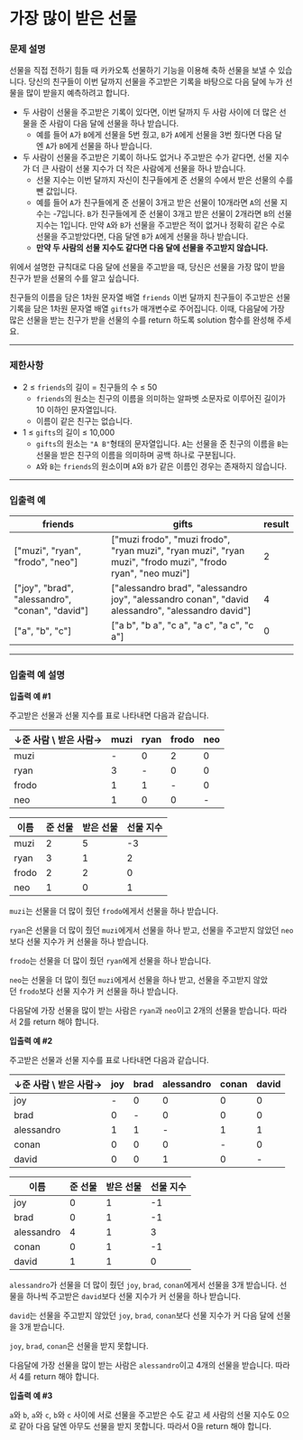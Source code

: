 # 가장 많이 받은 선물

### **문제 설명**

선물을 직접 전하기 힘들 때 카카오톡 선물하기 기능을 이용해 축하 선물을 보낼 수 있습니다. 당신의 친구들이 이번 달까지 선물을 주고받은 기록을 바탕으로 다음 달에 누가 선물을 많이 받을지 예측하려고 합니다.

- 두 사람이 선물을 주고받은 기록이 있다면, 이번 달까지 두 사람 사이에 더 많은 선물을 준 사람이 다음 달에 선물을 하나 받습니다.
    - 예를 들어 `A`가 `B`에게 선물을 5번 줬고, `B`가 `A`에게 선물을 3번 줬다면 다음 달엔 `A`가 `B`에게 선물을 하나 받습니다.
- 두 사람이 선물을 주고받은 기록이 하나도 없거나 주고받은 수가 같다면, 선물 지수가 더 큰 사람이 선물 지수가 더 작은 사람에게 선물을 하나 받습니다.
    - 선물 지수는 이번 달까지 자신이 친구들에게 준 선물의 수에서 받은 선물의 수를 뺀 값입니다.
    - 예를 들어 `A`가 친구들에게 준 선물이 3개고 받은 선물이 10개라면 `A`의 선물 지수는 -7입니다. `B`가 친구들에게 준 선물이 3개고 받은 선물이 2개라면 `B`의 선물 지수는 1입니다. 만약 `A`와 `B`가 선물을 주고받은 적이 없거나 정확히 같은 수로 선물을 주고받았다면, 다음 달엔 `B`가 `A`에게 선물을 하나 받습니다.
    - **만약 두 사람의 선물 지수도 같다면 다음 달에 선물을 주고받지 않습니다.**

위에서 설명한 규칙대로 다음 달에 선물을 주고받을 때, 당신은 선물을 가장 많이 받을 친구가 받을 선물의 수를 알고 싶습니다.

친구들의 이름을 담은 1차원 문자열 배열 `friends` 이번 달까지 친구들이 주고받은 선물 기록을 담은 1차원 문자열 배열 `gifts`가 매개변수로 주어집니다. 이때, 다음달에 가장 많은 선물을 받는 친구가 받을 선물의 수를 return 하도록 solution 함수를 완성해 주세요.

---

### 제한사항

- 2 ≤ `friends`의 길이 = 친구들의 수 ≤ 50
    - `friends`의 원소는 친구의 이름을 의미하는 알파벳 소문자로 이루어진 길이가 10 이하인 문자열입니다.
    - 이름이 같은 친구는 없습니다.
- 1 ≤ `gifts`의 길이 ≤ 10,000
    - `gifts`의 원소는 `"A B"`형태의 문자열입니다. `A`는 선물을 준 친구의 이름을 `B`는 선물을 받은 친구의 이름을 의미하며 공백 하나로 구분됩니다.
    - `A`와 `B`는 `friends`의 원소이며 `A`와 `B`가 같은 이름인 경우는 존재하지 않습니다.

---

### 입출력 예

| friends | gifts | result |
| --- | --- | --- |
| ["muzi", "ryan", "frodo", "neo"] | ["muzi frodo", "muzi frodo", "ryan muzi", "ryan muzi", "ryan muzi", "frodo muzi", "frodo ryan", "neo muzi"] | 2 |
| ["joy", "brad", "alessandro", "conan", "david"] | ["alessandro brad", "alessandro joy", "alessandro conan", "david alessandro", "alessandro david"] | 4 |
| ["a", "b", "c"] | ["a b", "b a", "c a", "a c", "a c", "c a"] | 0 |

---

### 입출력 예 설명

**입출력 예 #1**

주고받은 선물과 선물 지수를 표로 나타내면 다음과 같습니다.

| ↓준 사람 \ 받은 사람→ | muzi | ryan | frodo | neo |
| --- | --- | --- | --- | --- |
| muzi | - | 0 | 2 | 0 |
| ryan | 3 | - | 0 | 0 |
| frodo | 1 | 1 | - | 0 |
| neo | 1 | 0 | 0 | - |

| 이름 | 준 선물 | 받은 선물 | 선물 지수 |
| --- | --- | --- | --- |
| muzi | 2 | 5 | -3 |
| ryan | 3 | 1 | 2 |
| frodo | 2 | 2 | 0 |
| neo | 1 | 0 | 1 |

`muzi`는 선물을 더 많이 줬던 `frodo`에게서 선물을 하나 받습니다.

`ryan`은 선물을 더 많이 줬던 `muzi`에게서 선물을 하나 받고, 선물을 주고받지 않았던 `neo`보다 선물 지수가 커 선물을 하나 받습니다.

`frodo`는 선물을 더 많이 줬던 `ryan`에게 선물을 하나 받습니다.

`neo`는 선물을 더 많이 줬던 `muzi`에게서 선물을 하나 받고, 선물을 주고받지 않았던 `frodo`보다 선물 지수가 커 선물을 하나 받습니다.

다음달에 가장 선물을 많이 받는 사람은 `ryan`과 `neo`이고 2개의 선물을 받습니다. 따라서 2를 return 해야 합니다.

**입출력 예 #2**

주고받은 선물과 선물 지수를 표로 나타내면 다음과 같습니다.

| ↓준 사람 \ 받은 사람→ | joy | brad | alessandro | conan | david |
| --- | --- | --- | --- | --- | --- |
| joy | - | 0 | 0 | 0 | 0 |
| brad | 0 | - | 0 | 0 | 0 |
| alessandro | 1 | 1 | - | 1 | 1 |
| conan | 0 | 0 | 0 | - | 0 |
| david | 0 | 0 | 1 | 0 | - |

| 이름 | 준 선물 | 받은 선물 | 선물 지수 |
| --- | --- | --- | --- |
| joy | 0 | 1 | -1 |
| brad | 0 | 1 | -1 |
| alessandro | 4 | 1 | 3 |
| conan | 0 | 1 | -1 |
| david | 1 | 1 | 0 |

`alessandro`가 선물을 더 많이 줬던 `joy`, `brad`, `conan`에게서 선물을 3개 받습니다. 선물을 하나씩 주고받은 `david`보다 선물 지수가 커 선물을 하나 받습니다.

`david`는 선물을 주고받지 않았던 `joy`, `brad`, `conan`보다 선물 지수가 커 다음 달에 선물을 3개 받습니다.

`joy`, `brad`, `conan`은 선물을 받지 못합니다.

다음달에 가장 선물을 많이 받는 사람은 `alessandro`이고 4개의 선물을 받습니다. 따라서 4를 return 해야 합니다.

**입출력 예 #3**

`a`와 `b`, `a`와 `c`, `b`와 `c` 사이에 서로 선물을 주고받은 수도 같고 세 사람의 선물 지수도 0으로 같아 다음 달엔 아무도 선물을 받지 못합니다. 따라서 0을 return 해야 합니다.